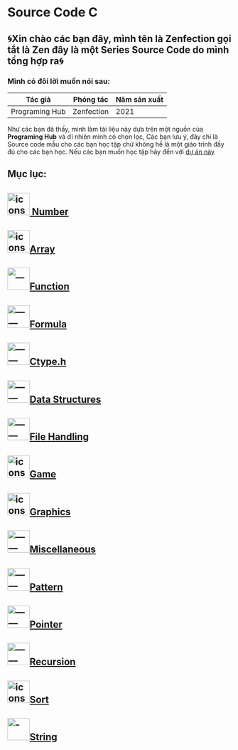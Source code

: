 # Source Code C

## 🌀Xin chào các bạn đây, mình tên là Zenfection gọi tắt là Zen đây là một Series Source Code do mình tổng hợp ra🌀

### Mình có đôi lời muốn nói sau:

| Tác giả        | Phóng tác  | Năm sản xuất |
| -------------- | ---------- | ------------ |
| Programing Hub | Zenfection | 2021         |

Như các bạn đã thấy, mình làm tài liệu này dựa trên một nguồn của **Programing Hub** và dĩ nhiên mình có chọn lọc, Các bạn lưu ý, đây chỉ là Source code mẫu cho các bạn học tập chứ không hề là một giáo trình đầy đủ cho các bạn học. Nếu các bạn muốn học tập hãy đến với [dự án này](https://bitly.com/zencourse)

## **Mục lục:**

## [<img title="" src="https://storage.googleapis.com/programminghub/program_icons/3P.png" alt="icons8_numbers_64px_1.png" width="50"> Number](https://github.com/Zenfection/Source_Code_C/tree/master/Number)

## [<img title="" src="https://storage.googleapis.com/programminghub/program_icons/5P.png" alt="icons8_list_64px.png" width="50">Array](https://github.com/Zenfection/Source_Code_C/tree/master/Array)

## [<img src="https://storage.googleapis.com/programminghub/program_icons/11P.png" title="" alt="__" width="50">Function](https://github.com/Zenfection/Source_Code_C/tree/master/Fucntion)

## [<img src="https://storage.googleapis.com/programminghub/program_icons/10P.png" title="" alt="——" width="50">Formula](https://github.com/Zenfection/Source_Code_C/tree/master/Formula)

## [<img src="https://storage.googleapis.com/programminghub/program_icons/7P.png" title="" alt="——" width="50">Ctype.h](https://github.com/Zenfection/Source_Code_C/tree/master/Ctype)

## [<img src="https://storage.googleapis.com/programminghub/program_icons/8P.png" title="" alt="——" width="50">Data Structures](https://github.com/Zenfection/Source_Code_C/tree/master/Data%20Structures)

## [<img src="https://storage.googleapis.com/programminghub/program_icons/9P.png" title="" alt="——" width="50">File Handling](https://github.com/Zenfection/Source_Code_C/tree/master/File%20Handling)

## [<img title="" src="https://storage.googleapis.com/programminghub/program_icons/12P.png" alt="icons8_game_controller_64px.png" width="50">Game](https://github.com/Zenfection/Source_Code_C/tree/master/Game)

## [<img title="" src="https://storage.googleapis.com/programminghub/program_icons/13P.png" alt="icons8_picture_64px_1.png" width="50">Graphics](https://github.com/Zenfection/Source_Code_C/tree/master/Graphics)

## [<img src="https://storage.googleapis.com/programminghub/program_icons/2P.png" title="" alt="——" width="50">Miscellaneous](https://github.com/Zenfection/Source_Code_C/tree/master/Miscellaneus)

## [<img src="https://storage.googleapis.com/programminghub/program_icons/15P.png" title="" alt="——" width="50">Pattern](https://github.com/Zenfection/Source_Code_C/tree/master/Pattern)

## [<img src="https://storage.googleapis.com/programminghub/program_icons/16P.png" title="" alt=" ——" width="50">Pointer](https://github.com/Zenfection/Source_Code_C/tree/master/Pointer)

## [<img src="https://storage.googleapis.com/programminghub/program_icons/17P.png" title="" alt="——" width="50">Recursion](https://github.com/Zenfection/Source_Code_C/tree/master/Recursion)

## [<img title="" src="https://storage.googleapis.com/programminghub/program_icons/18P.png" alt="icons8_sort_64px.png" width="50">Sort](https://github.com/Zenfection/Source_Code_C/tree/master/Sort)

## [<img src="https://storage.googleapis.com/programminghub/program_icons/4P.png" title="" alt="- " width="50">String](https://github.com/Zenfection/Source_Code_C/tree/master/String)
